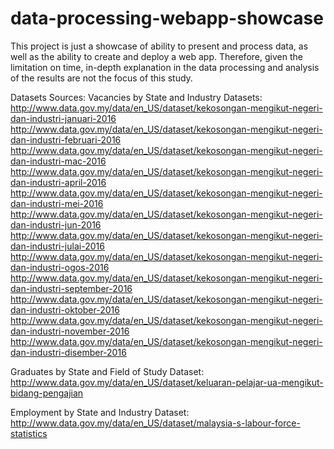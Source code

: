 # data-processing-webapp-showcase

This project is just a showcase of ability to present and process data, as well as the ability to create and deploy a web app. Therefore, given the limitation on time, in-depth explanation in the data processing and analysis of the results are not the focus of this study.

Datasets Sources:
Vacancies by State and Industry Datasets:
http://www.data.gov.my/data/en_US/dataset/kekosongan-mengikut-negeri-dan-industri-januari-2016
http://www.data.gov.my/data/en_US/dataset/kekosongan-mengikut-negeri-dan-industri-februari-2016
http://www.data.gov.my/data/en_US/dataset/kekosongan-mengikut-negeri-dan-industri-mac-2016
http://www.data.gov.my/data/en_US/dataset/kekosongan-mengikut-negeri-dan-industri-april-2016
http://www.data.gov.my/data/en_US/dataset/kekosongan-mengikut-negeri-dan-industri-mei-2016
http://www.data.gov.my/data/en_US/dataset/kekosongan-mengikut-negeri-dan-industri-jun-2016
http://www.data.gov.my/data/en_US/dataset/kekosongan-mengikut-negeri-dan-industri-julai-2016
http://www.data.gov.my/data/en_US/dataset/kekosongan-mengikut-negeri-dan-industri-ogos-2016
http://www.data.gov.my/data/en_US/dataset/kekosongan-mengikut-negeri-dan-industri-september-2016
http://www.data.gov.my/data/en_US/dataset/kekosongan-mengikut-negeri-dan-industri-oktober-2016
http://www.data.gov.my/data/en_US/dataset/kekosongan-mengikut-negeri-dan-industri-november-2016
http://www.data.gov.my/data/en_US/dataset/kekosongan-mengikut-negeri-dan-industri-disember-2016

Graduates by State and Field of Study Dataset: 
http://www.data.gov.my/data/en_US/dataset/keluaran-pelajar-ua-mengikut-bidang-pengajian

Employment by State and Industry Dataset:
http://www.data.gov.my/data/en_US/dataset/malaysia-s-labour-force-statistics
